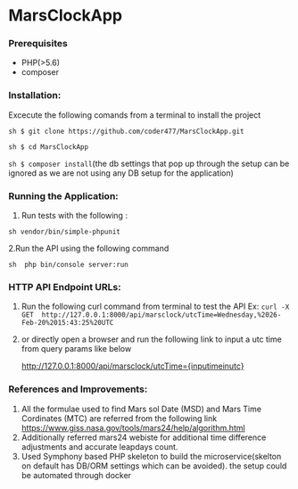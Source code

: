 # MarsClockApp

### Prerequisites
* PHP(>5.6)
* composer

### Installation:

Excecute the following comands from a terminal to install the project

```sh $ git clone https://github.com/coder477/MarsClockApp.git```

```sh $ cd MarsClockApp```

``` sh $ composer install ```(the db settings that pop up through the setup can be ignored as we are not using any DB setup for the application)

### Running the Application:
1. Run tests with the following :

```sh vendor/bin/simple-phpunit ```

2.Run the API using the following command

``` sh  php bin/console server:run ```


### HTTP API Endpoint URLs:

1. Run the following curl command from terminal to test the API 
Ex:
`
curl -X GET  http://127.0.0.1:8000/api/marsclock/utcTime=Wednesday,%2026-Feb-20%2015:43:25%20UTC
`
2. or directly open a browser and run the following link to input a utc time from query params like below

   http://127.0.0.1:8000/api/marsclock/utcTime={inputimeinutc}


### References and Improvements:
1. All the formulae used to find Mars sol Date (MSD) and Mars Time Cordinates (MTC) are referred from the following link
https://www.giss.nasa.gov/tools/mars24/help/algorithm.html
2. Additionally referred mars24 webiste for additional time difference adjustments and accurate leapdays count.
3. Used Symphony based PHP skeleton to build the microservice(skelton on default has DB/ORM settings which can be avoided). the setup could be automated through docker


